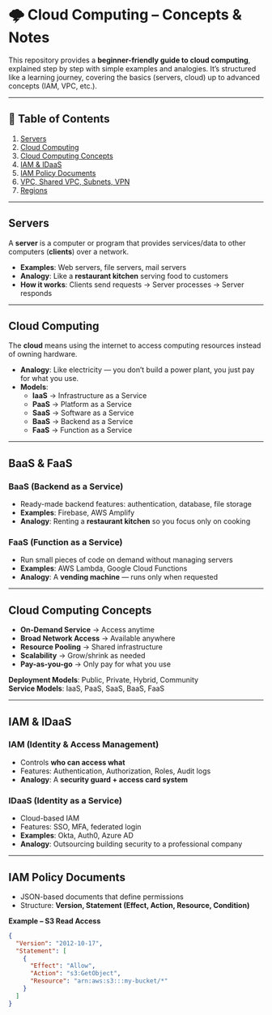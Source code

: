 # 🌩️ Cloud Computing – Concepts & Notes  

This repository provides a **beginner-friendly guide to cloud computing**, explained step by step with simple examples and analogies. It’s structured like a learning journey, covering the basics (servers, cloud) up to advanced concepts (IAM, VPC, etc.).  

---

## 📖 Table of Contents
1. [Servers](#servers)  
2. [Cloud Computing](#cloud-computing)  
3. [Cloud Computing Concepts](#cloud-computing-concepts) 
4. [IAM & IDaaS](#iam--idaas)  
5. [IAM Policy Documents](#iam-policy-documents)  
6. [VPC, Shared VPC, Subnets, VPN](#vpc-shared-vpc-subnets-and-vpn)  
7. [Regions](#regions)  

---

## Servers  
A **server** is a computer or program that provides services/data to other computers (**clients**) over a network.  

- **Examples**: Web servers, file servers, mail servers  
- **Analogy**: Like a **restaurant kitchen** serving food to customers  
- **How it works**: Clients send requests → Server processes → Server responds  

---

## Cloud Computing  
The **cloud** means using the internet to access computing resources instead of owning hardware.  

- **Analogy**: Like electricity — you don’t build a power plant, you just pay for what you use.  
- **Models**:  
  - **IaaS** → Infrastructure as a Service  
  - **PaaS** → Platform as a Service  
  - **SaaS** → Software as a Service  
  - **BaaS** → Backend as a Service  
  - **FaaS** → Function as a Service  

---

## BaaS & FaaS  

### BaaS (Backend as a Service)  
- Ready-made backend features: authentication, database, file storage  
- **Examples**: Firebase, AWS Amplify  
- **Analogy**: Renting a **restaurant kitchen** so you focus only on cooking  

### FaaS (Function as a Service)  
- Run small pieces of code on demand without managing servers  
- **Examples**: AWS Lambda, Google Cloud Functions  
- **Analogy**: A **vending machine** — runs only when requested  

---

## Cloud Computing Concepts  
- **On-Demand Service** → Access anytime  
- **Broad Network Access** → Available anywhere  
- **Resource Pooling** → Shared infrastructure  
- **Scalability** → Grow/shrink as needed  
- **Pay-as-you-go** → Only pay for what you use  

**Deployment Models**: Public, Private, Hybrid, Community  
**Service Models**: IaaS, PaaS, SaaS, BaaS, FaaS  

---

## IAM & IDaaS  

### IAM (Identity & Access Management)  
- Controls **who can access what**  
- Features: Authentication, Authorization, Roles, Audit logs  
- **Analogy**: A **security guard + access card system**  

### IDaaS (Identity as a Service)  
- Cloud-based IAM  
- Features: SSO, MFA, federated login  
- **Examples**: Okta, Auth0, Azure AD  
- **Analogy**: Outsourcing building security to a professional company  

---

## IAM Policy Documents  
- JSON-based documents that define permissions  
- Structure: **Version, Statement (Effect, Action, Resource, Condition)**  

**Example – S3 Read Access**  

```json
{
  "Version": "2012-10-17",
  "Statement": [
    {
      "Effect": "Allow",
      "Action": "s3:GetObject",
      "Resource": "arn:aws:s3:::my-bucket/*"
    }
  ]
}